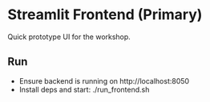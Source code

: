 # Streamlit Frontend (Primary)

Quick prototype UI for the workshop.

## Run

- Ensure backend is running on http://localhost:8050
- Install deps and start:
  ./run_frontend.sh
